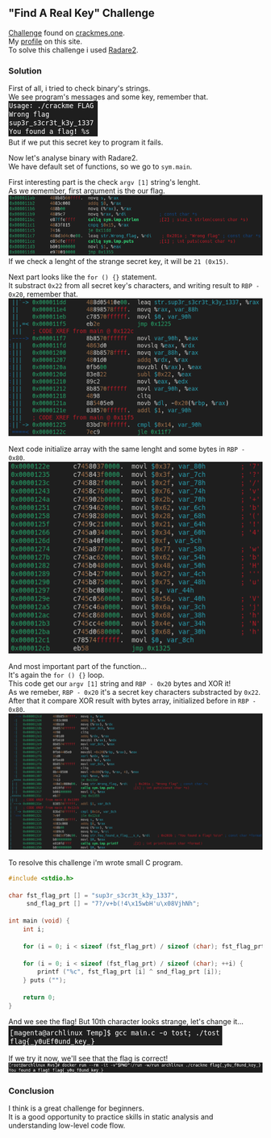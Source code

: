 ## "Find A Real Key" Challenge
[Challenge](https://crackmes.one/crackme/629e1e5833c5d4251e72375f) found on [crackmes.one](https://crackmes.one).  
My [profile](https://crackmes.one/user/_Magenta_) on this site.  
To solve this challenge i used [Radare2](https://github.com/radareorg/radare2).

### Solution

First of all, i tried to check binary's strings.  
We see program's messages and some key, remember that.  
![](screenshots/strings.png)  
But if we put this secret key to program it fails.  
  
Now let's analyse binary with Radare2.  
We have default set of functions, so we go to `sym.main`.  
  
First interesting part is the check `argv [1]` string's lenght.  
As we remember, first argument is the our flag.  
![](screenshots/lencheck.png)  
If we check a lenght of the strange secret key, it will be `21 (0x15)`.  
  
Next part looks like the `for () {}` statement.  
It substract `0x22` from all secret key's characters, and writing result to `RBP - 0x20`, remember that.  
![](screenshots/loop22sub.png)  
  
Next code initialize array with the same lenght and some bytes in `RBP - 0x80`.  
![](screenshots/somearray.png)  
  
And most important part of the function...  
It's again the `for () {}` loop.  
This code get our `argv [1]` string and `RBP - 0x20` bytes and XOR it!  
As we remeber, `RBP - 0x20` it's a secret key characters substracted by `0x22`.  
After that it compare XOR result with bytes array, initialized before in `RBP - 0x80`.  
![](screenshots/finalcheck.png)  
  
To resolve this challenge i'm wrote small C program.
```c
#include <stdio.h>

char fst_flag_prt [] = "sup3r_s3cr3t_k3y_1337",
     snd_flag_prt [] = "7?/v+b(!4\x15wbH'u\x08VjhNh";

int main (void) {
    int i;

    for (i = 0; i < sizeof (fst_flag_prt) / sizeof (char); fst_flag_prt [i] -= 0x22, ++i);

    for (i = 0; i < sizeof (fst_flag_prt) / sizeof (char); ++i) {
        printf ("%c", fst_flag_prt [i] ^ snd_flag_prt [i]);
    } puts ("");

    return 0;
}
```  
  
And we see the flag! But 10th character looks strange, let's change it...  
![](screenshots/resolver.png)  
  
If we try it now, we'll see that the flag is correct!  
![](screenshots/flag.png)

### Conclusion
I think is a great challenge for beginners.  
It is a good opportunity to practice skills in static analysis and understanding low-level code flow.

